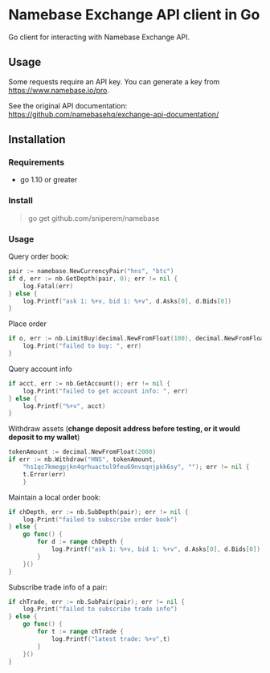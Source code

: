 Namebase Exchange API client in Go
==

Go client for interacting with Namebase Exchange API.

## Usage

Some requests require an API key. You can generate a key from https://www.namebase.io/pro.

See the original API documentation: https://github.com/namebasehq/exchange-api-documentation/

## Installation

### Requirements

- go 1.10 or greater

### Install

> go get github.com/sniperem/namebase

### Usage

Query order book:
```go
pair := namebase.NewCurrencyPair("hns", "btc")
if d, err := nb.GetDepth(pair, 0); err != nil {
    log.Fatal(err)
} else {
    log.Printf("ask 1: %+v, bid 1: %+v", d.Asks[0], d.Bids[0])
}
```

Place order
```go
if o, err := nb.LimitBuy(decimal.NewFromFloat(100), decimal.NewFromFloat(0.00009),pair); err != nil {
    log.Print("failed to buy: ", err)
}
```

Query account info
```go
if acct, err := nb.GetAccount(); err != nil {
    log.Print("failed to get account info: ", err)
} else {
    log.Printf("%+v", acct)
}
```

Withdraw assets (**change deposit address before testing, or it would deposit to my wallet**)
```go
tokenAmount := decimal.NewFromFloat(2000)
if err := nb.Withdraw("HNS", tokenAmount,
    "hs1qc7kmegpjkn4qrhuactul9feu69nvsqnjpkk6sy", ""); err != nil {
    t.Error(err)
	}
```

Maintain a local order book:
```go
if chDepth, err := nb.SubDepth(pair); err != nil {
    log.Print("failed to subscribe order book")
} else {
    go func() {
        for d := range chDepth {
            log.Printf("ask 1: %+v, bid 1: %+v", d.Asks[0], d.Bids[0])
        }
    }()
}
```

Subscribe trade info of a pair:
```go
if chTrade, err := nb.SubPair(pair); err != nil {
    log.Print("failed to subscribe trade info")
} else {
    go func() {
        for t := range chTrade {
            log.Printf("latest trade: %+v",t)
        }
    }()
}
```
